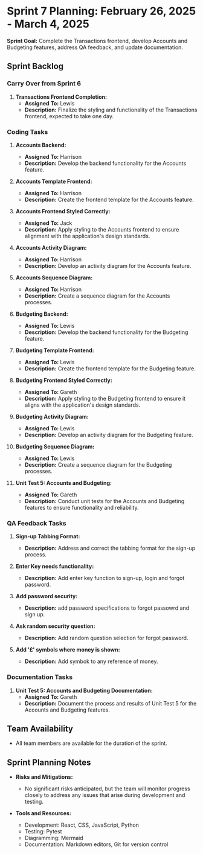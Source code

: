 # Sprint 7 Planning: February 26, 2025 - March 4, 2025

**Sprint Goal:** Complete the Transactions frontend, develop Accounts and Budgeting features, address QA feedback, and update documentation.

## Sprint Backlog

### Carry Over from Sprint 6

1. **Transactions Frontend Completion:**
   - **Assigned To:** Lewis
   - **Description:** Finalize the styling and functionality of the Transactions frontend, expected to take one day.

### Coding Tasks

1. **Accounts Backend:**
   - **Assigned To:** Harrison
   - **Description:** Develop the backend functionality for the Accounts feature.

2. **Accounts Template Frontend:**
   - **Assigned To:** Harrison
   - **Description:** Create the frontend template for the Accounts feature.

3. **Accounts Frontend Styled Correctly:**
   - **Assigned To:** Jack
   - **Description:** Apply styling to the Accounts frontend to ensure alignment with the application's design standards.

4. **Accounts Activity Diagram:**
   - **Assigned To:** Harrison
   - **Description:** Develop an activity diagram for the Accounts feature.

5. **Accounts Sequence Diagram:**
   - **Assigned To:** Harrison
   - **Description:** Create a sequence diagram for the Accounts processes.

6. **Budgeting Backend:**
   - **Assigned To:** Lewis
   - **Description:** Develop the backend functionality for the Budgeting feature.

7. **Budgeting Template Frontend:**
   - **Assigned To:** Lewis
   - **Description:** Create the frontend template for the Budgeting feature.

8. **Budgeting Frontend Styled Correctly:**
   - **Assigned To:** Gareth
   - **Description:** Apply styling to the Budgeting frontend to ensure it aligns with the application's design standards.

9. **Budgeting Activity Diagram:**
   - **Assigned To:** Lewis
   - **Description:** Develop an activity diagram for the Budgeting feature.

10. **Budgeting Sequence Diagram:**
    - **Assigned To:** Lewis
    - **Description:** Create a sequence diagram for the Budgeting processes.

11. **Unit Test 5: Accounts and Budgeting:**
    - **Assigned To:** Gareth
    - **Description:** Conduct unit tests for the Accounts and Budgeting features to ensure functionality and reliability.

### QA Feedback Tasks

1. **Sign-up Tabbing Format:**
   - **Description:** Address and correct the tabbing format for the sign-up process.

2. **Enter Key needs functionality:**
   - **Description:** Add enter key function to sign-up, login and forgot password.

3. **Add password security:**
   - **Description:** add password specifications to forgot passowrd and sign up.

4. **Ask random security question:**
   - **Description:** Add random question selection for forgot password.
  
5. **Add '£' symbols where money is shown:**
   - **Description:** Add symbok to any reference of money.

### Documentation Tasks

1. **Unit Test 5: Accounts and Budgeting Documentation:**
   - **Assigned To:** Gareth
   - **Description:** Document the process and results of Unit Test 5 for the Accounts and Budgeting features.

## Team Availability

- All team members are available for the duration of the sprint.

## Sprint Planning Notes

- **Risks and Mitigations:**
  - No significant risks anticipated, but the team will monitor progress closely to address any issues that arise during development and testing.

- **Tools and Resources:**
  - Development: React, CSS, JavaScript, Python
  - Testing: Pytest
  - Diagramming: Mermaid
  - Documentation: Markdown editors, Git for version control
